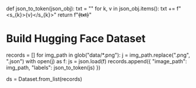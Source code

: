 def json_to_token(json_obj):
    txt = ""
    for k, v in json_obj.items():
        txt += f"<s_{k}>{v}</s_{k}>"
    return f"<s>{txt}</s>"

# Build Hugging Face Dataset
records = []
for img_path in glob("data/*.png"):
    j = img_path.replace(".png", ".json")
    with open(j) as f:
        js = json.load(f)
    records.append({
        "image_path": img_path,
        "labels": json_to_token(js)
    })

ds = Dataset.from_list(records)
